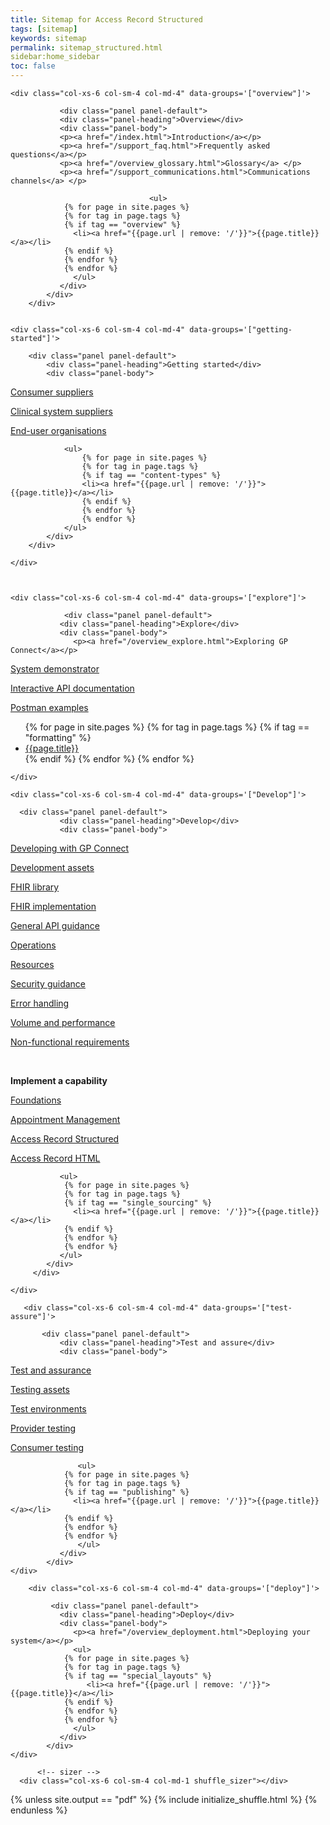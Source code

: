 ```yaml
---
title: Sitemap for Access Record Structured
tags: [sitemap]
keywords: sitemap
permalink: sitemap_structured.html
sidebar:home_sidebar
toc: false
---
```



<div id="grid" class="row">


    <div class="col-xs-6 col-sm-4 col-md-4" data-groups='["overview"]'>

               <div class="panel panel-default">
               <div class="panel-heading">Overview</div>
               <div class="panel-body">
               <p><a href="/index.html">Introduction</a></p>
               <p><a href="/support_faq.html">Frequently asked questions</a></p>
               <p><a href="/overview_glossary.html">Glossary</a> </p>
               <p><a href="/support_communications.html">Communications channels</a> </p>
               
                                   <ul>
                {% for page in site.pages %}
                {% for tag in page.tags %}
                {% if tag == "overview" %}
                  <li><a href="{{page.url | remove: '/'}}">{{page.title}}</a></li>
                {% endif %}
                {% endfor %}
                {% endfor %} 
                  </ul>
               </div>
            </div>
        </div>
   

    <div class="col-xs-6 col-sm-4 col-md-4" data-groups='["getting-started"]'>

        <div class="panel panel-default">
            <div class="panel-heading">Getting started</div>
            <div class="panel-body">
                
<p><a href="/overview_consumer_supplier.html">Consumer suppliers</a></p>

<p><a href="/overview_clinical_system_supplier.html">Clinical system suppliers</a></p>

<p><a href="https://digital.nhs.uk/services/gp-connect">End-user organisations</a></p>

                <ul>
                    {% for page in site.pages %}
                    {% for tag in page.tags %}
                    {% if tag == "content-types" %}
                    <li><a href="{{page.url | remove: '/'}}">{{page.title}}</a></li>
                    {% endif %}
                    {% endfor %}
                    {% endfor %}
                </ul>
            </div>
        </div>
        
    </div>



    <div class="col-xs-6 col-sm-4 col-md-4" data-groups='["explore"]'>

                <div class="panel panel-default">
               <div class="panel-heading">Explore</div>
               <div class="panel-body">
                  <p><a href="/overview_explore.html">Exploring GP Connect</a></p>

<p><a href="/system_demonstrator.html">System demonstrator</a></p>

<p><a href="/system_swagger.html">Interactive API documentation</a></p>

<p><a href="/system_reference_postman.html">Postman examples</a></p>
                  <ul>
                {% for page in site.pages %}
                {% for tag in page.tags %}
                {% if tag == "formatting" %}
                  <li><a href="{{page.url | remove: '/'}}">{{page.title}}</a></li>
                {% endif %}
                {% endfor %}
                {% endfor %}
                  </ul>
               </div>
            </div>

    </div>

    <div class="col-xs-6 col-sm-4 col-md-4" data-groups='["Develop"]'>
         
      <div class="panel panel-default">
               <div class="panel-heading">Develop</div>
               <div class="panel-body">
               
<p><a href="/overview_development.html">Developing with GP Connect</a></p>

<p><a href="/development_deliverables.html">Development assets</a></p>

<p><a href="/development_fhir_open_source_guidance.html">FHIR library</a></p>

<p><a href="/development_fhir_api_guidance.html">FHIR implementation</a></p>

<p><a href="/development_general_api_guidance.html">General API guidance</a></p>

<p><a href="/development_fhir_operation_guidance.html">Operations</a></p>

<p><a href="/development_fhir_resource_guidance.html">Resources</a></p>

<p><a href="/development_api_security_guidance.html">Security guidance</a></p>

<p><a href="/development_fhir_error_handling_guidance.html">Error handling</a></p>

<p><a href="/development_api_volume_and_performance.html">Volume and performance</a></p>

<p><a href="/development_api_non_functional_requirements.html">Non-functional requirements</a></p>

<br>

<p><strong>Implement a capability</strong></p>

<p><a href="/foundations.html">Foundations</a></p>

<p><a href="/appointments.html">Appointment Management</a></p>

<p><a href="/sitemap_structured.html">Access Record Structured</a></p>

<p><a href="/accessrecord.html">Access Record HTML</a></p>


               <ul>
                {% for page in site.pages %}
                {% for tag in page.tags %}
                {% if tag == "single_sourcing" %}
                  <li><a href="{{page.url | remove: '/'}}">{{page.title}}</a></li>
                {% endif %}
                {% endfor %}
                {% endfor %} 
               </ul>
            </div>
         </div>

    </div>

       <div class="col-xs-6 col-sm-4 col-md-4" data-groups='["test-assure"]'>

           <div class="panel panel-default">
               <div class="panel-heading">Test and assure</div>
               <div class="panel-body">
               
<p><a href="/overview_test_and_assurance.html">Test and assurance</a></p>
             
<p><a href="/testing_deliverables.html">Testing assets</a></p>

<p><a href="/testing_environments.html">Test environments</a></p>

<p><a href="/testing_api_provider_testing.html">Provider testing</a></p>

<p><a href="/testing_api_consumer_testing.html">Consumer testing</a></p>

                   <ul>
                {% for page in site.pages %}
                {% for tag in page.tags %}
                {% if tag == "publishing" %}
                  <li><a href="{{page.url | remove: '/'}}">{{page.title}}</a></li>
                {% endif %}
                {% endfor %}
                {% endfor %}
                   </ul>
               </div>
            </div>
    </div>

        <div class="col-xs-6 col-sm-4 col-md-4" data-groups='["deploy"]'>

             <div class="panel panel-default">
               <div class="panel-heading">Deploy</div>
               <div class="panel-body">
                  <p><a href="/overview_deployment.html">Deploying your system</a></p>
                  <ul>
                {% for page in site.pages %}
                {% for tag in page.tags %}
                {% if tag == "special_layouts" %}
                     <li><a href="{{page.url | remove: '/'}}">{{page.title}}</a></li>
                {% endif %}
                {% endfor %}
                {% endfor %} 
                  </ul>
               </div>
            </div>
    </div>
      
          <!-- sizer -->
      <div class="col-xs-6 col-sm-4 col-md-1 shuffle_sizer"></div>          


    

{% unless site.output == "pdf" %}
{% include initialize_shuffle.html %}
{% endunless %}




